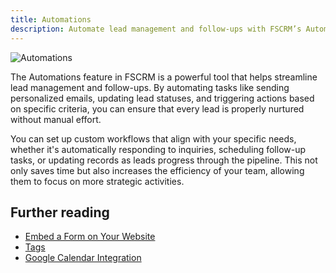```yaml
---
title: Automations
description: Automate lead management and follow-ups with FSCRM’s Automations feature.
---
```


![Automations](/public/features/automations.webp)

The Automations feature in FSCRM is a powerful tool that helps streamline lead management and follow-ups. By automating tasks like sending personalized emails, updating lead statuses, and triggering actions based on specific criteria, you can ensure that every lead is properly nurtured without manual effort.

You can set up custom workflows that align with your specific needs, whether it's automatically responding to inquiries, scheduling follow-up tasks, or updating records as leads progress through the pipeline. This not only saves time but also increases the efficiency of your team, allowing them to focus on more strategic activities.

## Further reading

- [Embed a Form on Your Website](/guides/embed-form)
- [Tags](/features/tags)
- [Google Calendar Integration](/integrations/google-calendar)
